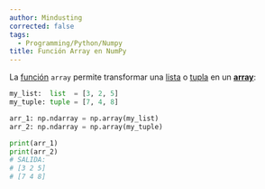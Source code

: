 ```yaml
---
author: Mindusting
corrected: false
tags:
  - Programming/Python/Numpy
title: Función Array en NumPy
---
```


La [función](../py_function.md) `array` permite transformar una [lista](../py_list.md) o [tupla](../py_tuple.md) en un [**array**](../../pc/pc_array.md):

```python
my_list:  list  = [3, 2, 5]
my_tuple: tuple = [7, 4, 8]

arr_1: np.ndarray = np.array(my_list)
arr_2: np.ndarray = np.array(my_tuple)

print(arr_1)
print(arr_2)
# SALIDA:
# [3 2 5]
# [7 4 8]
```
